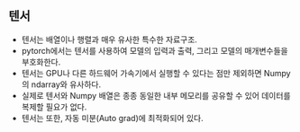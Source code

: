 
## 텐서
- 텐서는 배열이나 행렬과 매우 유사한 특수한 자료구조.
- pytorch에서는 텐서를 사용하여 모델의 입력과 출력, 그리고 모델의 매개변수들을 부호화한다.
- 텐서는 GPU나 다른 하드웨어 가속기에서 실행할 수 있다는 점만 제외하면 Numpy의 ndarray와 유사하다.
- 실제로 텐서와 Numpy 배열은 종종 동일한 내부 메모리를 공유할 수 있어 데이터를 복제할 필요가 없다.
- 텐서는 또한, 자동 미분(Auto grad)에 최적화되어 있다.


